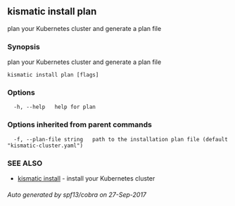 ## kismatic install plan

plan your Kubernetes cluster and generate a plan file

### Synopsis


plan your Kubernetes cluster and generate a plan file

```
kismatic install plan [flags]
```

### Options

```
  -h, --help   help for plan
```

### Options inherited from parent commands

```
  -f, --plan-file string   path to the installation plan file (default "kismatic-cluster.yaml")
```

### SEE ALSO
* [kismatic install](kismatic_install.md)	 - install your Kubernetes cluster

###### Auto generated by spf13/cobra on 27-Sep-2017
